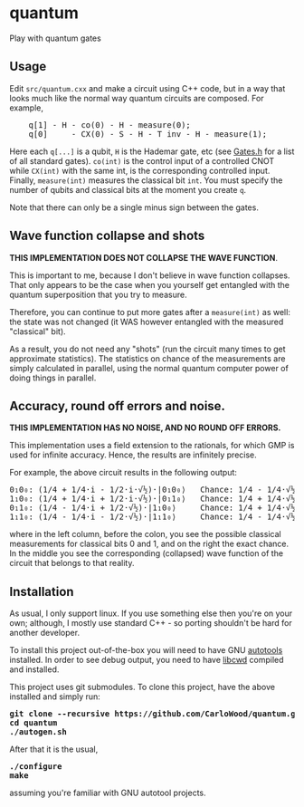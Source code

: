 # quantum
Play with quantum gates

## Usage

Edit <code>src/quantum.cxx</code> and make a circuit using C++ code, but in a way that looks
much like the normal way quantum circuits are composed. For example,

<pre>
    q[1] - H - co(0) - H - measure(0);
    q[0]     - CX(0) - S - H - T_inv - H - measure(1);
</pre>

Here each <code>q[...]</code> is a qubit, <code>H</code> is the Hademar gate, etc
(see [Gates.h](https://github.com/CarloWood/quantum/blob/master/src/Gates.h) for a list of all
standard gates). <code>co(int)</code> is the control input of a controlled CNOT while
<code>CX(int)</code> with the same int, is the corresponding controlled input. Finally,
<code>measure(int)</code> measures the classical bit <code>int</code>. You must specify
the number of qubits and classical bits at the moment you create <code>q</code>.

Note that there can only be a single minus sign between the gates.

## Wave function collapse and shots

<b>THIS IMPLEMENTATION DOES NOT COLLAPSE THE WAVE FUNCTION</b>.

This is important to me, because I don't believe in wave function collapses.
That only appears to be the case when you yourself get entangled with the quantum
superposition that you try to measure.

Therefore, you can continue to put more gates after a <code>measure(int)</code>
as well: the state was not changed (it WAS however entangled with the measured
"classical" bit).

As a result, you do not need any "shots" (run the circuit many times to get approximate
statistics). The statistics on chance of the measurements are simply calculated in parallel,
using the normal quantum computer power of doing things in parallel.

## Accuracy, round off errors and noise.

<b>THIS IMPLEMENTATION HAS NO NOISE, AND NO ROUND OFF ERRORS.</b>

This implementation uses a field extension to the rationals, for which GMP is used
for infinite accuracy. Hence, the results are infinitely precise.

For example, the above circuit results in the following output:

<pre>
0₁0₀: (1/4 + 1/4·i - 1/2·i·√½)·|0₁0₀⟩   Chance: 1/4 - 1/4·√½
1₁0₀: (1/4 + 1/4·i + 1/2·i·√½)·|0₁1₀⟩   Chance: 1/4 + 1/4·√½
0₁1₀: (1/4 - 1/4·i + 1/2·√½)·|1₁0₀⟩     Chance: 1/4 + 1/4·√½
1₁1₀: (1/4 - 1/4·i - 1/2·√½)·|1₁1₀⟩     Chance: 1/4 - 1/4·√½
</pre>

where in the left column, before the colon, you see the possible classical
measurements for classical bits 0 and 1, and on the right the exact chance.
In the middle you see the corresponding (collapsed) wave function of
the circuit that belongs to that reality.

## Installation

As usual, I only support linux. If you use something else then you're on your own;
although, I mostly use standard C++ - so porting shouldn't be hard for another
developer.

To install this project out-of-the-box you will need to have GNU
[autotools](https://en.wikipedia.org/wiki/GNU_Build_System_autotools) installed.
In order to see debug output, you need to have [libcwd](https://github.com/CarloWood/libcwd)
compiled and installed.

This project uses git submodules. To clone this project, have the above installed and simply run:

<pre>
<b>git clone --recursive https://github.com/CarloWood/quantum.git</b>
<b>cd quantum</b>
<b>./autogen.sh</b>
</pre>

After that it is the usual,

<pre>
<b>./configure</b>
<b>make</b>
</pre>

assuming you're familiar with GNU autotool projects.

